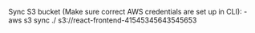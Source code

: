 Sync S3 bucket (Make sure correct AWS credentials are set up in CLI):
     - aws s3 sync ./ s3://react-frontend-41545345643545653